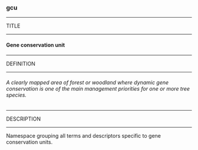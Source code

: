 ### gcu



------
TITLE

------

#### Gene conservation unit



------
DEFINITION

------

###### A clearly mapped area of forest or woodland where dynamic gene conservation is one of the main management priorities for one or more tree species.



------
DESCRIPTION

------

Namespace grouping all terms and descriptors specific to gene conservation units.